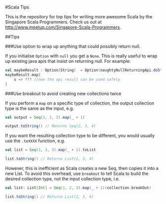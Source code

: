 #Scala Tips

This is the repository for top tips for writing more awesome Scala by the Singapore Scala Programmers. Check us out at http://www.meetup.com/Singapore-Scala-Programmers.

##Tips

###Use option to wrap up anything that could possibly return null.

If you initialise `Option` with `null` you get a `None`. This is really useful to wrap up existing java apis that insist on returning null. For example:

```scala
val maybeResult : Option[String]  = Option(naughtyNullReturningApi.doStuff())
maybeResult.map{
    s => ??? //now the api result can be used safely
}
```

###Use breakout to avoid creating new collections twice

If you perform a `map` on a specific type of collection, the output collection type is the same as the input, e.g.

```scala
val output = Seq(1, 2, 3).map(_ + 1)

output.toString() // Returns Seq(2, 3, 4)
```

If you want the resulting collection type to be different, you would usually use the `.toXXXX` function, e.g.

```scala
val list = Seq(1, 2, 3).map(_ + 1).toList

list.toString() // Returns List(2, 3, 4)
```

However, this is inefficient as Scala creates a new Seq, then copies it into a new List. To avoid this overhead, use `breakout` to tell Scala to build the desired collection type, not the input collection type, i.e.

```scala
val list: List[Int] = Seq(1, 2, 3).map(_ + 1)(collection.breakOut)

list.toString() // Returns List(2, 3, 4)
```
